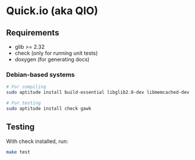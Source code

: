 # Quick.io (aka QIO)

## Requirements

* glib >= 2.32
* check (only for running unit tests)
* doxygen (for generating docs)

### Debian-based systems

```bash
# For compiling
sudo aptitude install build-essential libglib2.0-dev libmemcached-dev

# For testing
sudo aptitude install check gawk
```

## Testing

With check installed, run:

```bash
make test
```